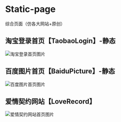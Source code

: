 # Static-page
综合页面（仿各大网站+原创）
## 淘宝登录首页【TaobaoLogin】-静态
![淘宝登录首页图片](https://github.com/C-XingM/Practise-webpage/blob/master/TaobaoLogin/%E6%B7%98%E5%AE%9D%E7%99%BB%E5%BD%95%E9%A6%96%E9%A1%B5.png)
## 百度图片首页【BaiduPicture】-静态
![百度图片首页图片](https://github.com/C-XingM/Practise-webpage/blob/master/BaiduPicture/%E7%99%BE%E5%BA%A6%E5%9B%BE%E7%89%87%E9%A6%96%E9%A1%B5.png)
## 爱情契约网站【LoveRecord】
![爱情契约网站首页图片](https://github.com/C-XingM/Practise-webpage/blob/master/LoveRecord/show.gif)
